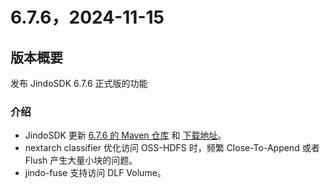 # 6.7.6，2024-11-15

## 版本概要

发布 JindoSDK 6.7.6 正式版的功能

### 介绍

- JindoSDK 更新 [6.7.6 的 Maven 仓库](oss-maven.md) 和 [下载地址](jindodata_download.md)。
- nextarch classifier 优化访问 OSS-HDFS 时，频繁 Close-To-Append 或者 Flush 产生大量小块的问题。
- jindo-fuse 支持访问 DLF Volume。